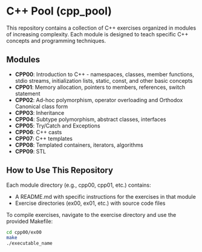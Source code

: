 # C++ Pool (cpp_pool)

This repository contains a collection of C++ exercises organized in modules of increasing complexity. Each module is designed to teach specific C++ concepts and programming techniques.

## Modules

- **CPP00**: Introduction to C++ - namespaces, classes, member functions, stdio streams, initialization lists, static, const, and other basic concepts
- **CPP01**: Memory allocation, pointers to members, references, switch statement
- **CPP02**: Ad-hoc polymorphism, operator overloading and Orthodox Canonical class form
- **CPP03**: Inheritance
- **CPP04**: Subtype polymorphism, abstract classes, interfaces
- **CPP05**: Try/Catch and Exceptions
- **CPP06**: C++ casts
- **CPP07**: C++ templates
- **CPP08**: Templated containers, iterators, algorithms
- **CPP09**: STL

## How to Use This Repository

Each module directory (e.g., cpp00, cpp01, etc.) contains:
- A README.md with specific instructions for the exercises in that module
- Exercise directories (ex00, ex01, etc.) with source code files

To compile exercises, navigate to the exercise directory and use the provided Makefile:

```bash
cd cpp00/ex00
make
./executable_name
